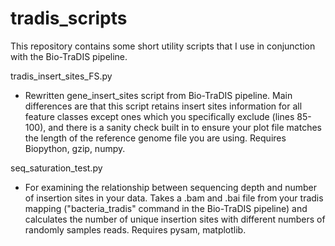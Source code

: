 # tradis_scripts
This repository contains some short utility scripts that I use in conjunction with the Bio-TraDIS pipeline.

tradis_insert_sites_FS.py
- Rewritten gene_insert_sites script from Bio-TraDIS pipeline. Main differences are that this script retains insert sites information for all feature classes except ones which you specifically exclude (lines 85-100), and there is a sanity check built in to ensure your plot file matches the length of the reference genome file you are using. Requires Biopython, gzip, numpy.

seq_saturation_test.py
- For examining the relationship between sequencing depth and number of insertion sites in your data. Takes a .bam and .bai file from your tradis mapping ("bacteria_tradis" command in the Bio-TraDIS pipeline) and calculates the number of unique insertion sites with different numbers of randomly samples reads. Requires pysam, matplotlib.
